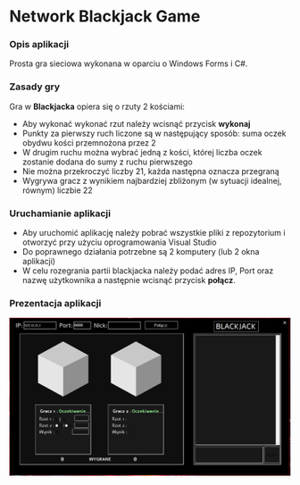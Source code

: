 # Network Blackjack Game

### Opis aplikacji

Prosta gra sieciowa wykonana w oparciu o Windows Forms i C#.

### Zasady gry

Gra w **Blackjacka** opiera się o rzuty 2 kościami:

* Aby wykonać wykonać rzut należy wcisnąć przycisk **wykonaj**
* Punkty za pierwszy ruch liczone są w następujący sposób: suma oczek obydwu kości przemnożona przez 2
* W drugim ruchu można wybrać jedną z kości, której liczba oczek zostanie dodana do sumy z ruchu pierwszego
* Nie można przekroczyć liczby 21, każda następna oznacza przegraną
* Wygrywa gracz z wynikiem najbardziej zbliżonym (w sytuacji idealnej, równym) liczbie 22

### Uruchamianie aplikacji

* Aby uruchomić aplikację należy pobrać wszystkie pliki z repozytorium i otworzyć przy użyciu oprogramowania Visual Studio
* Do poprawnego działania potrzebne są 2 komputery (lub 2 okna aplikacji)
* W celu rozegrania partii blackjacka należy podać adres IP, Port oraz nazwę użytkownika a następnie wcisnąć przycisk **połącz**.

### Prezentacja aplikacji

![img_1](Images/scr_1.png)
